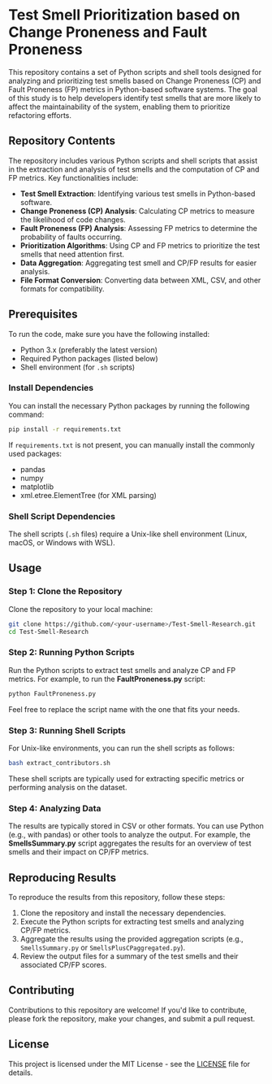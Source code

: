 
# Test Smell Prioritization based on Change Proneness and Fault Proneness

This repository contains a set of Python scripts and shell tools designed for analyzing and prioritizing test smells based on Change Proneness (CP) and Fault Proneness (FP) metrics in Python-based software systems. The goal of this study is to help developers identify test smells that are more likely to affect the maintainability of the system, enabling them to prioritize refactoring efforts.

## Repository Contents

The repository includes various Python scripts and shell scripts that assist in the extraction and analysis of test smells and the computation of CP and FP metrics. Key functionalities include:

- **Test Smell Extraction**: Identifying various test smells in Python-based software.
- **Change Proneness (CP) Analysis**: Calculating CP metrics to measure the likelihood of code changes.
- **Fault Proneness (FP) Analysis**: Assessing FP metrics to determine the probability of faults occurring.
- **Prioritization Algorithms**: Using CP and FP metrics to prioritize the test smells that need attention first.
- **Data Aggregation**: Aggregating test smell and CP/FP results for easier analysis.
- **File Format Conversion**: Converting data between XML, CSV, and other formats for compatibility.

## Prerequisites

To run the code, make sure you have the following installed:

- Python 3.x (preferably the latest version)
- Required Python packages (listed below)
- Shell environment (for `.sh` scripts)

### Install Dependencies

You can install the necessary Python packages by running the following command:

```bash
pip install -r requirements.txt
```

If `requirements.txt` is not present, you can manually install the commonly used packages:

- pandas
- numpy
- matplotlib
- xml.etree.ElementTree (for XML parsing)

### Shell Script Dependencies

The shell scripts (`.sh` files) require a Unix-like shell environment (Linux, macOS, or Windows with WSL).

## Usage

### Step 1: Clone the Repository

Clone the repository to your local machine:

```bash
git clone https://github.com/<your-username>/Test-Smell-Research.git
cd Test-Smell-Research
```

### Step 2: Running Python Scripts

Run the Python scripts to extract test smells and analyze CP and FP metrics. For example, to run the **FaultProneness.py** script:

```bash
python FaultProneness.py
```

Feel free to replace the script name with the one that fits your needs.

### Step 3: Running Shell Scripts

For Unix-like environments, you can run the shell scripts as follows:

```bash
bash extract_contributors.sh
```

These shell scripts are typically used for extracting specific metrics or performing analysis on the dataset.

### Step 4: Analyzing Data

The results are typically stored in CSV or other formats. You can use Python (e.g., with pandas) or other tools to analyze the output. For example, the **SmellsSummary.py** script aggregates the results for an overview of test smells and their impact on CP/FP metrics.

## Reproducing Results

To reproduce the results from this repository, follow these steps:

1. Clone the repository and install the necessary dependencies.
2. Execute the Python scripts for extracting test smells and analyzing CP/FP metrics.
3. Aggregate the results using the provided aggregation scripts (e.g., `SmellsSummary.py` or `SmellsPlusCPaggregated.py`).
4. Review the output files for a summary of the test smells and their associated CP/FP scores.

## Contributing

Contributions to this repository are welcome! If you'd like to contribute, please fork the repository, make your changes, and submit a pull request.

## License

This project is licensed under the MIT License - see the [LICENSE](LICENSE) file for details.
